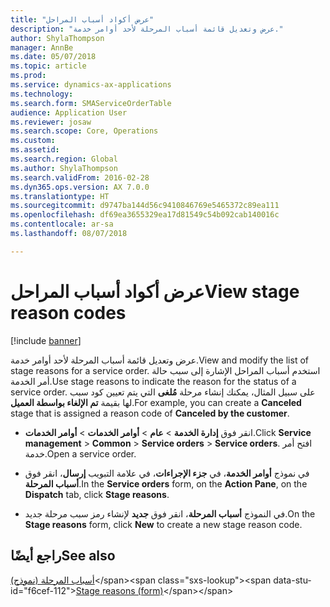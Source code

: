```yaml
---
title: "عرض أكواد أسباب المراحل"
description: "عرض وتعديل قائمة أسباب المرحلة لأحد أوامر خدمة."
author: ShylaThompson
manager: AnnBe
ms.date: 05/07/2018
ms.topic: article
ms.prod: 
ms.service: dynamics-ax-applications
ms.technology: 
ms.search.form: SMAServiceOrderTable
audience: Application User
ms.reviewer: josaw
ms.search.scope: Core, Operations
ms.custom: 
ms.assetid: 
ms.search.region: Global
ms.author: ShylaThompson
ms.search.validFrom: 2016-02-28
ms.dyn365.ops.version: AX 7.0.0
ms.translationtype: HT
ms.sourcegitcommit: d9747ba144d56c9410846769e5465372c89ea111
ms.openlocfilehash: df69ea3655329ea17d81549c54b092cab140016c
ms.contentlocale: ar-sa
ms.lasthandoff: 08/07/2018

---
```



# <a name="view-stage-reason-codes"></a><span data-ttu-id="f6cef-103">عرض أكواد أسباب المراحل</span><span class="sxs-lookup"><span data-stu-id="f6cef-103">View stage reason codes</span></span> 

[!include [banner](../includes/banner.md)]


<span data-ttu-id="f6cef-104">عرض وتعديل قائمة أسباب المرحلة لأحد أوامر خدمة.</span><span class="sxs-lookup"><span data-stu-id="f6cef-104">View and modify the list of stage reasons for a service order.</span></span> <span data-ttu-id="f6cef-105">استخدم أسباب المراحل الإشارة إلى سبب حالة أمر الخدمة.</span><span class="sxs-lookup"><span data-stu-id="f6cef-105">Use stage reasons to indicate the reason for the status of a service order.</span></span> <span data-ttu-id="f6cef-106">على سبيل المثال، يمكنك إنشاء مرحلة **مُلغى** التي يتم تعيين كود سبب لها بقيمة **تم الإلغاء بواسطة العميل**.</span><span class="sxs-lookup"><span data-stu-id="f6cef-106">For example, you can create a **Canceled** stage that is assigned a reason code of **Canceled by the customer**.</span></span>

  - <span data-ttu-id="f6cef-107">انقر فوق **إدارة الخدمة** \> **عام** \> **أوامر الخدمات** \> **أوامر الخدمات**.</span><span class="sxs-lookup"><span data-stu-id="f6cef-107">Click **Service management** \> **Common** \> **Service orders** \> **Service orders**.</span></span> <span data-ttu-id="f6cef-108">افتح أمر خدمة.</span><span class="sxs-lookup"><span data-stu-id="f6cef-108">Open a service order.</span></span>

  - <span data-ttu-id="f6cef-109">في نموذج **أوامر الخدمة**، في **جزء الإجراءات**، في علامة التبويب **إرسال**، انقر فوق **أسباب المرحلة**.</span><span class="sxs-lookup"><span data-stu-id="f6cef-109">In the **Service orders** form, on the **Action Pane**, on the **Dispatch** tab, click **Stage reasons**.</span></span>

  - <span data-ttu-id="f6cef-110">في النموذج **أسباب المرحلة**، انقر فوق **جديد** لإنشاء رمز سبب مرحلة جديد.</span><span class="sxs-lookup"><span data-stu-id="f6cef-110">On the **Stage reasons** form, click **New** to create a new stage reason code.</span></span>

## <a name="see-also"></a><span data-ttu-id="f6cef-111">راجع أيضًا</span><span class="sxs-lookup"><span data-stu-id="f6cef-111">See also</span></span>

<span data-ttu-id="f6cef-112">[أسباب المرحلة (نموذج)](https://technet.microsoft.com/en-us/library/aa582897\(v=ax.60\))</span><span class="sxs-lookup"><span data-stu-id="f6cef-112">[Stage reasons (form)](https://technet.microsoft.com/en-us/library/aa582897\(v=ax.60\))</span></span>

  



